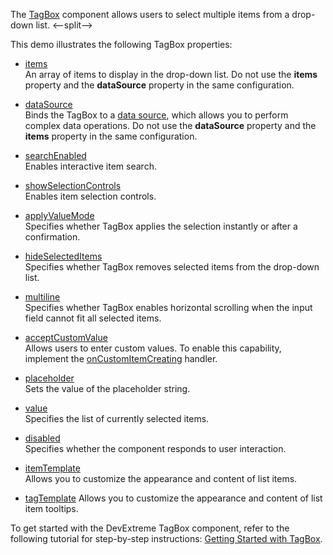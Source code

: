 The [TagBox](/Documentation/ApiReference/UI_Components/dxTagBox/) component allows users to select multiple items from a drop-down list. 
<--split-->

This demo illustrates the following TagBox properties:

- [items](/Documentation/ApiReference/UI_Components/dxTagBox/Configuration/items/)  
  An array of items to display in the drop-down list. Do not use the **items** property and the **dataSource** property in the same configuration.

- [dataSource](/Documentation/ApiReference/UI_Components/dxTagBox/Configuration/#dataSource)  
  Binds the TagBox to a [data source](/Documentation/ApiReference/Data_Layer/DataSource/), which allows you to perform complex data operations. Do not use the **dataSource** property and the **items** property in the same configuration.

- [searchEnabled](/Documentation/ApiReference/UI_Components/dxTagBox/Configuration/#searchEnabled)  
  Enables interactive item search.

- [showSelectionControls](/Documentation/ApiReference/UI_Components/dxTagBox/Configuration/#showSelectionControls)  
  Enables item selection controls.

- [applyValueMode](/Documentation/ApiReference/UI_Components/dxTagBox/Configuration/#applyValueMode)  
  Specifies whether TagBox applies the selection instantly or after a confirmation.

- [hideSelectedItems](/Documentation/ApiReference/UI_Components/dxTagBox/Configuration/#hideSelectedItems)  
  Specifies whether TagBox removes selected items from the drop-down list.

- [multiline](/Documentation/ApiReference/UI_Components/dxTagBox/Configuration/#multiline)  
  Specifies whether TagBox enables horizontal scrolling when the input field cannot fit all selected items.

- [acceptCustomValue](/Documentation/ApiReference/UI_Components/dxTagBox/Configuration/#acceptCustomValue)  
  Allows users to enter custom values. To enable this capability, implement the [onCustomItemCreating](/Documentation/ApiReference/UI_Components/dxTagBox/Configuration/#onCustomItemCreating) handler.

- [placeholder](/Documentation/ApiReference/UI_Components/dxTagBox/Configuration/#placeholder)  
  Sets the value of the placeholder string.

- [value](/Documentation/ApiReference/UI_Components/dxTagBox/Configuration/#value)  
  Specifies the list of currently selected items.

- [disabled](/Documentation/ApiReference/UI_Components/dxTagBox/Configuration/#disabled)  
  Specifies whether the component responds to user interaction.

- [itemTemplate](/Documentation/ApiReference/UI_Components/dxTagBox/Configuration/#itemTemplate)  
  Allows you to customize the appearance and content of list items.

- [tagTemplate](/Documentation/ApiReference/UI_Components/dxTagBox/Configuration/#tagTemplate)
  Allows you to customize the appearance and content of list item tooltips.

To get started with the DevExtreme TagBox component, refer to the following tutorial for step-by-step instructions: [Getting Started with TagBox](/Documentation/Guide/UI_Components/TagBox/Getting_Started_with_TagBox/).